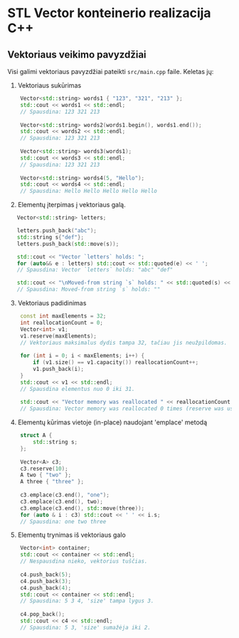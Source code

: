# STL Vector konteinerio realizacija C++

## Vektoriaus veikimo pavyzdžiai
Visi galimi vektoriaus pavyzdžiai pateikti `src/main.cpp` faile. Keletas jų:

1. Vektoriaus sukūrimas
```c++
    Vector<std::string> words1 { "123", "321", "213" };
    std::cout << words1 << std::endl;
    // Spausdina: 123 321 213
    
    Vector<std::string> words2(words1.begin(), words1.end());
    std::cout << words2 << std::endl;
    // Spausdina: 123 321 213
    
    Vector<std::string> words3(words1);
    std::cout << words3 << std::endl;
    // Spausdina: 123 321 213
    
    Vector<std::string> words4(5, "Hello");
    std::cout << words4 << std::endl;
    // Spausdina: Hello Hello Hello Hello Hello
```

2. Elementų įterpimas į vektoriaus galą.
```c++
   Vector<std::string> letters;

   letters.push_back("abc");
   std::string s{"def"};
   letters.push_back(std::move(s));

   std::cout << "Vector `letters` holds: ";
   for (auto&& e : letters) std::cout << std::quoted(e) << ' ';
   // Spausdina: Vector `letters` holds: "abc" "def"

   std::cout << "\nMoved-from string `s` holds: " << std::quoted(s) << '\n';
   // Spausdina: Moved-from string `s` holds: ""
```

3. Vektoriaus padidinimas
```c++
    const int maxElements = 32;
    int reallocationCount = 0;
    Vector<int> v1;
    v1.reserve(maxElements);
    // Vektoriaus maksimalus dydis tampa 32, tačiau jis neužpildomas.
    
    for (int i = 0; i < maxElements; i++) {
        if (v1.size() == v1.capacity()) reallocationCount++;
        v1.push_back(i);
    }
    std::cout << v1 << std::endl;
    // Spausdina elementus nuo 0 iki 31.
    
    std::cout << "Vector memory was reallocated " << reallocationCount << " times (reserve was used)." << std::endl;
    // Spausdina: Vector memory was reallocated 0 times (reserve was used).
```

4. Elementų kūrimas vietoje (in-place) naudojant 'emplace' metodą
```c++
    struct A {
        std::string s;
    };
        
    Vector<A> c3;
    c3.reserve(10);
    A two { "two" };
    A three { "three" };
    
    c3.emplace(c3.end(), "one");
    c3.emplace(c3.end(), two);
    c3.emplace(c3.end(), std::move(three));
    for (auto & i : c3) std::cout << ' ' << i.s;
    // Spausdina: one two three
```

5. Elementų trynimas iš vektoriaus galo
```c++
    Vector<int> container;
    std::cout << container << std::endl;
    // Nespausdina nieko, vektorius tuščias.
    
    c4.push_back(5);
    c4.push_back(3);
    c4.push_back(4);
    std::cout << container << std::endl;
    // Spausdina: 5 3 4, 'size' tampa lygus 3.
    
    c4.pop_back();
    std::cout << c4 << std::endl;
    // Spausdina: 5 3, 'size' sumažėja iki 2.
```